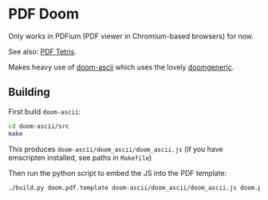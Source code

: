 # PDF Doom

Only works in PDFium (PDF viewer in Chromium-based browsers) for now.

See also: [PDF Tetris](https://github.com/ThomasRinsma/pdftris).

Makes heavy use of [doom-ascii](https://github.com/wojciech-graj/doom-ascii) which uses the lovely [doomgeneric](https://github.com/ozkl/doomgeneric).

## Building

First build `doom-ascii`:

```sh
cd doom-ascii/src
make
```

This produces `doom-ascii/doom_ascii/doom_ascii.js` (if you have emscripten installed, see paths in `Makefile`)

Then run the python script to embed the JS into the PDF template:
```sh
./build.py doom.pdf.template doom-ascii/doom_ascii/doom_ascii.js doom.pdf
```